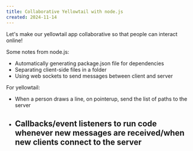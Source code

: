 ```yaml
---
title: Collaborative Yellowtail with node.js
created: 2024-11-14
---
```


Let's make our yellowtail app collaborative so that people can interact online!

Some notes from node.js:
- Automatically generating package.json file for dependencies
- Separating client-side files in a folder
- Using web sockets to send messages between client and server

For yellowtail:
- When a person draws a line, on pointerup, send the list of paths to the server
- Callbacks/event listeners to run code whenever new messages are received/when new clients connect to the server
	- 